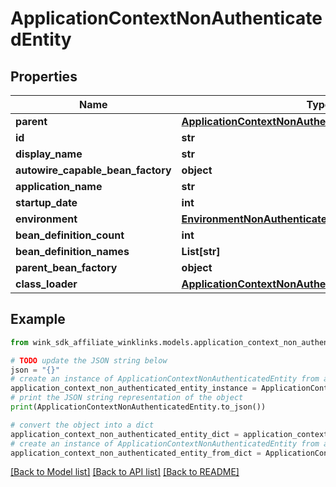 # ApplicationContextNonAuthenticatedEntity


## Properties

Name | Type | Description | Notes
------------ | ------------- | ------------- | -------------
**parent** | [**ApplicationContextNonAuthenticatedEntity**](ApplicationContextNonAuthenticatedEntity.md) |  | [optional] 
**id** | **str** |  | [optional] 
**display_name** | **str** |  | [optional] 
**autowire_capable_bean_factory** | **object** |  | [optional] 
**application_name** | **str** |  | [optional] 
**startup_date** | **int** |  | [optional] 
**environment** | [**EnvironmentNonAuthenticatedEntity**](EnvironmentNonAuthenticatedEntity.md) |  | [optional] 
**bean_definition_count** | **int** |  | [optional] 
**bean_definition_names** | **List[str]** |  | [optional] 
**parent_bean_factory** | **object** |  | [optional] 
**class_loader** | [**ApplicationContextNonAuthenticatedEntityClassLoader**](ApplicationContextNonAuthenticatedEntityClassLoader.md) |  | [optional] 

## Example

```python
from wink_sdk_affiliate_winklinks.models.application_context_non_authenticated_entity import ApplicationContextNonAuthenticatedEntity

# TODO update the JSON string below
json = "{}"
# create an instance of ApplicationContextNonAuthenticatedEntity from a JSON string
application_context_non_authenticated_entity_instance = ApplicationContextNonAuthenticatedEntity.from_json(json)
# print the JSON string representation of the object
print(ApplicationContextNonAuthenticatedEntity.to_json())

# convert the object into a dict
application_context_non_authenticated_entity_dict = application_context_non_authenticated_entity_instance.to_dict()
# create an instance of ApplicationContextNonAuthenticatedEntity from a dict
application_context_non_authenticated_entity_from_dict = ApplicationContextNonAuthenticatedEntity.from_dict(application_context_non_authenticated_entity_dict)
```
[[Back to Model list]](../README.md#documentation-for-models) [[Back to API list]](../README.md#documentation-for-api-endpoints) [[Back to README]](../README.md)


